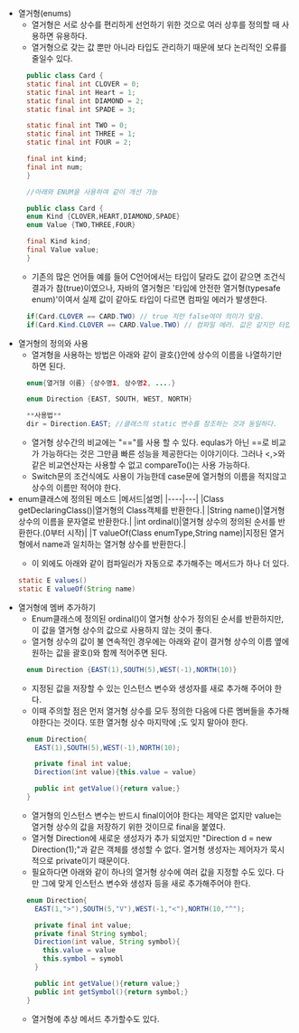 - 열거형(enums)
  - 열거형은 서로 상수를 편리하게 선언하기 위한 것으로 여러 상후를 정의할 때 사용하면 유용하다.
  - 열거형으로 갖는 값 뿐만 아니라 타입도 관리하기 때문에 보다 논리적인 오류를 줄일수 있다.
  ```java
    public class Card {
    static final int CLOVER = 0;
    static final int Heart = 1;
    static final int DIAMOND = 2;
    static final int SPADE = 3;

    static final int TWO = 0;
    static final int THREE = 1;
    static final int FOUR = 2;

    final int kind;
    final int num;
    }

    //아래와 ENUM을 사용하여 같이 개선 가능

    public class Card {
    enum Kind {CLOVER,HEART,DIAMOND,SPADE}
    enum Value {TWO,THREE,FOUR}

    final Kind kind;
    final Value value;
    }
  ```
  - 기존의 많은 언어들 예를 들어 C언어에서는 타입이 달라도 값이 같으면 조건식 결과가 참(true)이였으나, 자바의 열거형은 '타입에 안전한 열거형(typesafe enum)'이여서 실제 값이 같아도 타입이 다르면 컴파일 에러가 발생한다.
  ```java
    if(Card.CLOVER == CARD.TWO) // true 지만 false여야 의미가 맞음.
    if(Card.Kind.CLOVER == CARD.Value.TWO) // 컴파일 에러. 값은 같지만 타입이 다름
  ```
- 열거형의 정의와 사용
  - 열겨형을 사용하는 방법은 아래와 같이 괄호{}안에 상수의 이름을 나열하기만 하면 된다.
  ```java
    enum{열거형 이름} {상수명1, 상수명2, ....}

    enum Direction {EAST, SOUTH, WEST, NORTH}

    **사용법**
    dir = Direction.EAST; //클래스의 static 변수를 참조하는 것과 동일하다.
  ```
  - 열거형 상수간의 비교에는 "=="를 사용 할 수 있다. equlas가 아닌 ==로 비교가 가능하다는 것은 그만큼 빠른 성능을 제공한다는 이야기이다. 그러나 <,>와 같은 비교연산자는 사용할 수 없고 compareTo()는 사용 가능하다.
  - Switch문의 조건식에도 사용이 가능한데 case문에 열거형의 이름을 적지않고 상수의 이름만 적어야 한다.
- enum클래스에 정의된 메소드
  |메서드|설명|
  |----|---|
  |Class<E> getDeclaringClass()|열거형의 Class객체를 반환한다.|
  |String name()|열거형 상수의 이름을 문자열로 반환한다.|
  |int ordinal()|열거형 상수의 정의된 순서를 반환한다.(0부터 시작)|
  |T valueOf(Class<T> enumType,String name)|지정된 열거형에서 name과 일치하는 열거형 상수를 반환한다.|
  - 이 외에도 아래와 같이 컴파일러가 자동으로 추가해주는 메서드가 하나 더 있다.
  ```java
  static E values()
  static E valueOf(String name)
  ```
- 열거형에 멤버 추가하기
  - Enum클래스에 정의된 ordinal()이 열거형 상수가 정의된 순서를 반환하지만, 이 값을 열거형 상수의 값으로 사용하지 않는 것이 좋다.
  - 열거형 상수의 값이 불 연속적인 경우에는 아래와 같이 결거형 상수의 이름 옆에 원하는 값을 괄호()와 함께 적어주면 된다.
  ```java
    enum Direction {EAST(1),SOUTH(5),WEST(-1),NORTH(10)}
  ``` 
  - 지정된 값을 저장할 수 있는 인스턴스 변수와 생성자를 새로 추가해 주어야 한다.
  - 이때 주의할 점은 먼저 열거형 상수를 모두 정의한 다음에 다른 멤버들을 추가해야한다는 것이다. 또한 열거형 상수 마지막에 ;도 잊지 말아야 한다.
  ```java
    enum Direction{
      EAST(1),SOUTH(5),WEST(-1),NORTH(10);

      private final int value;
      Direction(int value){this.value = value}

      public int getValue(){return value;}
    }
  ```
  - 열거형의 인스턴스 변수는 반드시 final이어야 한다는 제약은 없지만 value는 열거형 상수의 값을 저장하기 위한 것이므로 final을 붙였다.
  - 열거형 Direction에 새로운 생성자가 추가 되었지만 "Direction d = new Direction(1);"과 같은 객체를 생성할 수 없다. 열거형 생성자는 제어자가 묵시적으로 private이기 때문이다.
  - 필요하다면 아래와 같이 하나의 열거형 상수에 여러 값을 지정할 수도 있다. 다만 그에 맞게 인스턴스 변수와 생성자 등을 새로 추가해주어야 한다.
  ```java
    enum Direction{
      EAST(1,">"),SOUTH(5,"V"),WEST(-1,"<"),NORTH(10,"^");

      private final int value;
      private final String symbol;
      Direction(int value, String symbol){
        this.value = value
        this.symbol = symobl  
      }

      public int getValue(){return value;}
      public int getSymbol(){return symbol;}
    }
  ``` 
  - 열거형에 추상 메서드 추가할수도 있다.


